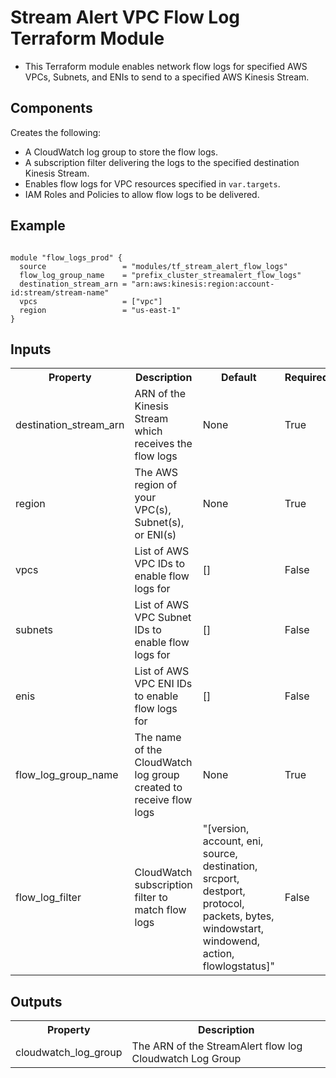 # Stream Alert VPC Flow Log Terraform Module
* This Terraform module enables network flow logs for specified AWS VPCs, Subnets, and ENIs to send to a specified AWS Kinesis Stream.

## Components
Creates the following:
* A CloudWatch log group to store the flow logs.
* A subscription filter delivering the logs to the specified destination Kinesis Stream.
* Enables flow logs for VPC resources specified in `var.targets`.
* IAM Roles and Policies to allow flow logs to be delivered.


## Example
```

module "flow_logs_prod" {
  source                 = "modules/tf_stream_alert_flow_logs"
  flow_log_group_name    = "prefix_cluster_streamalert_flow_logs"
  destination_stream_arn = "arn:aws:kinesis:region:account-id:stream/stream-name"
  vpcs                   = ["vpc"]
  region                 = "us-east-1"
}
```

## Inputs
<table>
  <tr>
    <th>Property</th>
    <th>Description</th>
    <th>Default</th>
    <th>Required</th>
  </tr>
  <tr>
    <td>destination_stream_arn</td>
    <td>ARN of the Kinesis Stream which receives the flow logs</td>
    <td>None</td>
    <td>True</td>
  </tr>
  <tr>
    <td>region</td>
    <td>The AWS region of your VPC(s), Subnet(s), or ENI(s)</td>
    <td>None</td>
    <td>True</td>
  </tr>
  <tr>
    <td>vpcs</td>
    <td>List of AWS VPC IDs to enable flow logs for</td>
    <td>[]</td>
    <td>False</td>
  </tr>
  <tr>
    <td>subnets</td>
    <td>List of AWS VPC Subnet IDs to enable flow logs for</td>
    <td>[]</td>
    <td>False</td>
  </tr>
  <tr>
    <td>enis</td>
    <td>List of AWS VPC ENI IDs to enable flow logs for</td>
    <td>[]</td>
    <td>False</td>
  </tr>
  <tr>
    <td>flow_log_group_name</td>
    <td>The name of the CloudWatch log group created to receive flow logs</td>
    <td>None</td>
    <td>True</td>
  </tr>
  <tr>
    <td>flow_log_filter</td>
    <td>CloudWatch subscription filter to match flow logs</td>
    <td>"[version, account, eni, source, destination, srcport, destport, protocol, packets, bytes, windowstart, windowend, action, flowlogstatus]"</td>
    <td>False</td>
  </tr>
</table>

## Outputs
<table>
  <tr>
    <th>Property</th>
    <th>Description</th>
  </tr>
  <tr>
    <td>cloudwatch_log_group</td>
    <td>The ARN of the StreamAlert flow log Cloudwatch Log Group</td>
  </tr>
</table>
